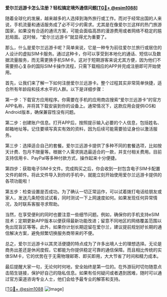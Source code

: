 **爱尔兰远游卡怎么注册？轻松搞定境外通信问题[[TG💪+ @esim1088](https://t.me/s/esim1088)]**

随着全球化的发展，越来越多的人选择到海外旅行或工作。而对于经常出国的人来说，手机流量和通话服务成了必不可少的需求。尤其是在像爱尔兰这样的热门旅游国家，如果没有合适的通讯方案，可能会面临高昂的漫游费用或者网络不稳定的尴尬局面。这时候，“爱尔兰远游卡”就显得尤为重要了。

那么，什么是爱尔兰远游卡呢？简单来说，它是一种专为前往爱尔兰旅行或居住的人设计的虚拟SIM卡服务。通过这种卡，你可以享受到本地化的通话、短信以及数据流量服务，而无需更换手机SIM卡。这对于短期游客来说尤其方便，因为他们不需要担心复杂的国际SIM卡操作流程，只需下载相应的APP并完成注册即可开始使用。

首先，让我们来了解一下如何注册爱尔兰远游卡。整个过程其实非常简单快捷，适合所有年龄段和技术水平的人群。以下是详细步骤：

第一步：下载官方应用程序。你需要在手机的应用商店搜索“爱尔兰远游卡”的官方APP名称，并将其下载安装到你的设备上。通常情况下，这款应用会提供iOS和Android版本，确保兼容性没有问题。

第二步：创建账户信息。打开APP后，按照提示输入必要的个人信息，包括姓名、邮箱地址等。记住要填写真实有效的资料，因为后续可能需要验证身份以激活服务。

第三步：选择适合自己的套餐。爱尔兰远游卡提供了多种不同的套餐选项，比如按天计费、包月不限量等。根据个人需求挑选最适合的一款，并支付相关费用。目前支持信用卡、PayPal等多种付款方式，操作起来十分便捷。

第四步：获取电子SIM卡文件。完成购买之后，你会收到一封包含电子SIM卡配置文件的邮件。将此文件导入到你的手机中，就能立刻开始使用爱尔兰远游卡提供的各项功能啦！

第五步：检查设置是否成功。为了确认一切正常运作，可以试着拨打电话给朋友或家人，发送几条短信试试看，同时测试一下上网速度如何。如果发现任何异常情况，及时联系客服寻求帮助。

当然，在享受便利的同时也要注意一些细节问题。例如，确保你的手机支持eSIM技术；定期更新APP版本以便获得最新功能改进；留意不同地区的网络覆盖范围以免出现盲区等等。此外，如果你计划长期逗留在爱尔兰，建议提前规划好长期的通信解决方案，避免频繁切换服务商带来的不便。

总之，爱尔兰远游卡以其灵活便捷的特点成为了许多出境人士的理想选择。无论是商务出差还是休闲度假，它都能为你提供稳定可靠的通信保障。而且相比传统的实体SIM卡，它的优势在于无需物理邮寄、即买即用，大大节省了时间和精力成本。

最后提醒大家一句，无论何时何地，安全始终是第一位的。在外游玩时切勿随意点击陌生链接，保护好自己的隐私信息。如果有任何疑问或者遇到困难，随时可以通过官方渠道咨询专业人士，他们会给予最专业的解答和支持。

[[TG💪+ @esim1088](https://t.me/s/esim1088) ![Image](https://i.postimg.cc/4NQfJmqS/Snipaste-2025-05-13-00-14-12.png)]